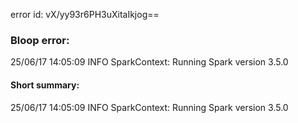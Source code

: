error id: vX/yy93r6PH3uXitaIkjog==
### Bloop error:

25/06/17 14:05:09 INFO SparkContext: Running Spark version 3.5.0
#### Short summary: 

25/06/17 14:05:09 INFO SparkContext: Running Spark version 3.5.0